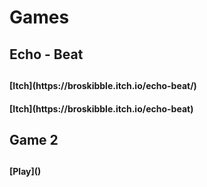 # Games
  <h2>Echo - Beat<h2>
    <h4> [Itch](https://broskibble.itch.io/echo-beat/) <h4>
    <h4> [Itch](https://broskibble.itch.io/echo-beat) <h4>
  <h2>Game 2<h2>
    <h4> [Play]() <h4>
